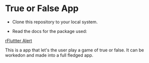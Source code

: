 


# True or False App 

- Clone this repository to your local system.

- Read the docs for the package used:

[rFluttter Alert](https://pub.dartlang.org/packages/rflutter_alert)

This is a app that let's the user play a game of true or false. It can be workedon and made into a full fledged app.




